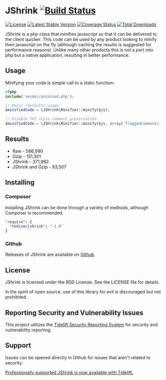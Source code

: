 # JShrink [![Build Status](https://travis-ci.org/tedious/JShrink.svg?branch=master)](https://travis-ci.org/tedivm/JShrink)

[![License](http://img.shields.io/packagist/l/tedivm/JShrink.svg)](https://github.com/tedivm/JShrink/blob/master/LICENSE)
[![Latest Stable Version](http://img.shields.io/github/release/tedious/JShrink.svg)](https://packagist.org/packages/tedivm/JShrink)
[![Coverage Status](https://coveralls.io/repos/tedious/JShrink/badge.png?branch=master)](https://coveralls.io/r/tedivm/JShrink?branch=master)
[![Total Downloads](http://img.shields.io/packagist/dt/tedivm/jshrink.svg)](https://packagist.org/packages/tedivm/JShrink)

JShrink is a php class that minifies javascript so that it can be delivered to the client quicker. This code can be used
by any product looking to minify their javascript on the fly (although caching the results is suggested for performance
reasons). Unlike many other products this is not a port into php but a native application, resulting in better
performance.

## Usage

Minifying your code is simple call to a static function-

```php
<?php
include('vendor/autoload.php');

// Basic (default) usage.
$minifiedCode = \JShrink\Minifier::minify($js);

// Disable YUI style comment preservation.
$minifiedCode = \JShrink\Minifier::minify($js, array('flaggedComments' => false));
```

## Results

* Raw - 586,990
* Gzip - 151,301
* JShrink - 371,982
* JShrink and Gzip - 93,507

## Installing

### Composer

Installing JShrink can be done through a variety of methods, although Composer is recommended.

```yaml
"require": {
  "tedivm/jshrink": "~1.0"
}
```

### Github

Releases of JShrink are available on [Github](https://github.com/tedious/JShrink/releases).

## License

JShrink is licensed under the BSD License. See the LICENSE file for details.

In the spirit of open source, use of this library for evil is discouraged but not prohibited.

## Reporting Security and Vulnerability Issues

This project utilizes the [Tidelift Security Reporting System](https://tidelift.com/security) for security and
vulnerability reporting.

## Support

Issues can be opened directly in Github for issues that aren't related to security.

[Professionally supported JShrink is now available with Tidelift.](https://tidelift.com/subscription/pkg/packagist-tedivm-jshrink?utm_source=packagist-tedivm-jshrink&utm_medium=referral&utm_campaign=readme)
